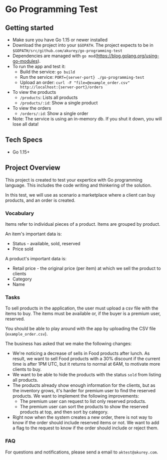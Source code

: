 # Go Programming Test

## Getting started

* Make sure you have Go 1.15 or newer installed
* Download the project into your `$GOPATH`. The project expects to be in `$GOPATH/src/github.com/akurey/go-programming-test`
* Dependencies are managed with `go mod`(https://blog.golang.org/using-go-modules).
* To run the app and test it:
  * Build the service: `go build`
  * Run the service: `PORT={server-port} ./go-programming-test`
  * Upload an order: `curl -F "file=@example_order.csv" http://localhost:{server-port}/orders`
* To view the products
  * `/products`: Lists all products
  * `/products/:id`: Show a single product
* To view the orders
  * `/orders/:id`: Show a single order
* Note: The service is using an in-memory db. If you shut it down, you will lose all data!

## Tech Specs

* Go 1.15+

## Project Overview

This project is created to test your expertice with Go programming language. 
This includes the code writing and thinkering of the solution.

In this test, we will use as scenario a marketplace where a client can buy 
products, and an order is created.

### Vocabulary

Items refer to individual pieces of a product. Items are grouped by product.

An item's important data is:

* Status - available, sold, reserved
* Price sold

A product's important data is:

* Retail price - the original price (per item) at which we sell the product to clients
* Category
* Name

### Tasks

To sell products in the application, the user must upload a csv file with the items to buy. The items must be available or, if the buyer is a premium user, reserved.

You should be able to play around with the app by uploading the CSV file (`example_order.csv`).

The business has asked that we make the following changes:

* We're noticing a decrease of sells in Food products after lunch. As result, we want to sell Food products with a 30% discount if the current time is after 1PM UTC, but it returns to normal at 6AM, to motivate more clients to buy.
* We want to be able to hide the products with the status `sold` from listing all products.
* The products already show enough information for the clients, but as the inventory grows, it's harder for premium user to find the reserved products. We want to implement the following improvements:
  * The premium user can request to list only reserved products.
  * The premium user can sort the products to show the reserved products at top, and then sort by category.
* Right now when the system creates a new order, there is not way to know if the order should include reserved items or not. We want to add a flag to the request to know if the order should include or reject them.

### FAQ

For questions and notifications, please send a email to `aktest@akurey.com`.
